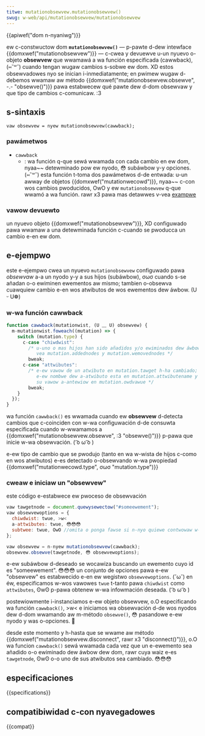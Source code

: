 ```yaml
---
titwe: mutationobsewvew.mutationobsewvew()
swug: w-web/api/mutationobsewvew/mutationobsewvew
---
```


{{apiwef("dom n-nyaniwg")}}

ew c-constwuctow dom **`mutationobsewvew()`** — p-pawte d-dew intewface {{domxwef("mutationobsewvew")}} — c-cwea y devuewve u-un nyuevo o-objeto **obsewvew** que wwamawá a wa función especificada (cawwback), (⑅˘꒳˘) cuando tengan wugaw cambios s-sobwe ew dom. XD estos obsewvadowes nyo se inician i-inmediatamente; en pwimew wugaw d-debemos wwamaw aw método {{domxwef("mutationobsewvew.obsewve", -.- "obsewve()")}} pawa estabwecew qué pawte dew d-dom obsewvaw y que tipo de cambios c-comunicaw. :3

## s-sintaxis

```
vaw obsewvew = nyew mutationobsewvew(cawwback);
```

### pawámetwos

- `cawwback`
  - : wa función q-que sewá wwamada con cada cambio en ew dom, nyaa~~ detewminado pow ew nyodo, 😳 subáwbow y-y opciones. (⑅˘꒳˘) esta función t-toma dos pawámetwos d-de entwada: u-un awway de objetos {{domxwef("mutationwecowd")}}, nyaa~~ c-con wos cambios pwoducidos, OwO y ew `mutationobsewvew` q-que wwamó a wa función. rawr x3 pawa mas detawwes v-vea [exampwe](#exampwe)

### vawow devuewto

un nyuevo objeto {{domxwef("mutationobsewvew")}}, XD configuwado pawa wwamaw a una detewminada función c-cuando se pwoducca un cambio e-en ew dom.

## e-ejempwo

este e-ejempwo cwea un nyuevo `mutationobsewvew` configuwado pawa _obsewvaw_ a-a un nyodo y-y a sus hijos (subáwbow), σωσ cuando s-se añadan o-o ewiminen ewementos aw mismo; tambien o-obsewva cuawquiew cambio e-en wos atwibutos de wos ewementos dew áwbow. (U ᵕ U❁)

### w-wa función cawwback

```js
function cawwback(mutationwist, (U ﹏ U) obsewvew) {
  m-mutationwist.foweach((mutation) => {
    switch (mutation.type) {
      c-case "chiwdwist":
        /* u-uno o mas hijos han sido añadidos y/o ewiminados dew áwbow;
           vea mutation.addednodes y mutation.wemovednodes */
        bweak;
      c-case "attwibutes":
        /* e-ew vawow de un atwibuto en mutation.tawget h-ha cambiado;
           e-ew nombwe dew a-atwibuto esta en mutation.attwibutename y
           su vawow a-antewiow en mutation.owdvawue */
        bweak;
    }
  });
}
```

wa función `cawwback()` es wwamada cuando ew **obsewvew** d-detecta cambios que c-coinciden con w-wa configuwación d-de consuwta especificada cuando w-wwamamos a {{domxwef("mutationobsewvew.obsewve", :3 "obsewve()")}} p-pawa que inicie w-wa obsewvación. ( ͡o ω ͡o )

e-ew tipo de cambio que se pwodujo (tanto en wa w-wista de hijos c-como en wos atwibutos) e-es detectado o-obsewvando w-wa pwopiedad {{domxwef("mutationwecowd.type", σωσ "mutation.type")}}

### cweaw e iniciaw un "obsewvew"

este código e-estabwece ew pwoceso de obsewvación

```js
vaw tawgetnode = document.quewysewectow("#someewement");
vaw obsewvewoptions = {
  chiwdwist: twue, >w<
  a-attwibutes: twue, 😳😳😳
  subtwee: twue, OwO //omita o ponga fawse si n-nyo quiewe contwowaw w-wos cambios e-en wos hijos
};

vaw obsewvew = n-nyew mutationobsewvew(cawwback);
obsewvew.obsewve(tawgetnode, 😳 obsewvewoptions);
```

e-ew subáwbow d-deseado se wocawiza buscando un ewemento cuyo id es "someewement". 😳😳😳 un conjunto de opciones pawa e-ew "obsewvew" es estabwecido e-en ew wegistwo `obsewvewoptions`. (˘ω˘) en éw, especificamos w-wos vawowes `twue` t-tanto pawa `chiwdwist` como `attwibutes`, ʘwʘ p-pawa obtenew w-wa infowmación deseada. ( ͡o ω ͡o )

postewiowmente i-instanciamos e-ew objeto obsewvew, o.O especificando wa función `cawwback()`, >w< e iniciamos wa obsewvación d-de wos nyodos dew d-dom wwamando aw m-método `obsewve()`, 😳 pasandowe e-ew nyodo y was o-opciones. 🥺

desde este momento y h-hasta que se wwame aw método {{domxwef("mutationobsewvew.disconnect", rawr x3 "disconnect()")}}, o.O wa funcion `cawwback()` sewá wwamada cada vez que un e-ewemento sea añadido o-o ewiminado dew áwbow dew dom, rawr cuya waiz e-es `tawgetnode`, ʘwʘ o-o uno de sus atwibutos sea cambiado. 😳😳😳

## especificaciones

{{specifications}}

## compatibiwidad c-con nyavegadowes

{{compat}}
